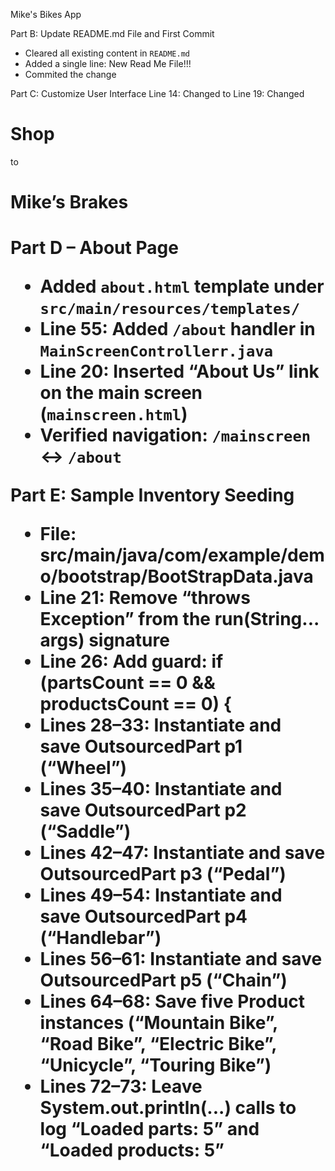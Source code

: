 Mike's Bikes App


Part B: Update README.md File and First Commit
- Cleared all existing content in `README.md`  
- Added a single line:  New Read Me File!!!
- Commited the change


Part C: Customize User Interface
Line 14: Changed <title>My Bicycle Shop</title> to <title>Mike’s Bikes</title>
Line 19: Changed <h1>Shop</h1> to <h1>Mike’s Brakes<h1>

Part D – About Page
- Added `about.html` template under `src/main/resources/templates/`
- Line 55: Added `/about` handler in `MainScreenControllerr.java`
- Line 20: Inserted “About Us” link on the main screen (`mainscreen.html`)
- Verified navigation: `/mainscreen` ↔ `/about`

Part E: Sample Inventory Seeding
- File: src/main/java/com/example/demo/bootstrap/BootStrapData.java
- Line 21: Remove “throws Exception” from the run(String... args) signature
- Line 26: Add guard: if (partsCount == 0 && productsCount == 0) {
- Lines 28–33: Instantiate and save OutsourcedPart p1 (“Wheel”)
- Lines 35–40: Instantiate and save OutsourcedPart p2 (“Saddle”)
- Lines 42–47: Instantiate and save OutsourcedPart p3 (“Pedal”)
- Lines 49–54: Instantiate and save OutsourcedPart p4 (“Handlebar”)
- Lines 56–61: Instantiate and save OutsourcedPart p5 (“Chain”)
- Lines 64–68: Save five Product instances (“Mountain Bike”, “Road Bike”, “Electric Bike”, “Unicycle”, “Touring Bike”)
- Lines 72–73: Leave System.out.println(...) calls to log “Loaded parts: 5” and “Loaded products: 5”


